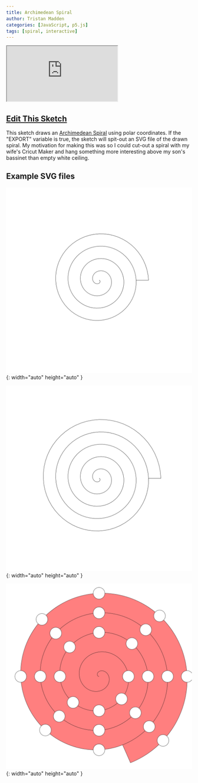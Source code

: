 ```yaml
---
title: Archimedean Spiral
author: Tristan Madden
categories: [JavaScript, p5.js]
tags: [spiral, interactive]
---
```

<div class="iframe-wrapper-1-1">
 <iframe src="https://editor.p5js.org/Berkanan/full/LjPig4gu_"></iframe>
</div>
<h2><a class="btn btn-outline-secondary btn-lg" href="https://editor.p5js.org/Berkanan/sketches/LjPig4gu_">Edit This Sketch</a></h2>

This sketch draws an <a href="https://en.wikipedia.org/wiki/Archimedean_spiral">Archimedean Spiral</a> using polar coordinates. If the "EXPORT" variable is true, the sketch will spit-out an SVG file of the drawn spiral. My motivation for making this was so I could cut-out a spiral with my wife's Cricut Maker and hang something more interesting above my son's bassinet than empty white ceiling.

<h2>Example SVG files</h2>

![Desktop View](/assets/img/2022-05-04/archimedes3.svg){: width="auto" height="auto" }

![Desktop View](/assets/img/2022-05-04/archimedes2.svg){: width="auto" height="auto" }

![Desktop View](/assets/img/2022-05-04/archimedes1.svg){: width="auto" height="auto" }